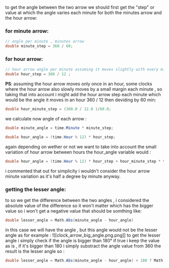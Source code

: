 to get the angle between the two arrow we should first get the "step" or value at which the angle varies each minute for both the minutes arrow and the hour arrow:
### for minute arrow: 
```c#
// angle per minute , minutes arrow
double minute_step = 360 / 60;
```
### for hour arrow:
```c#
// hour arrow angle per minute assuming it moves slightly with every minute passes by :
double hour_step = 360 / 12 ;
```
**PS**: assuming the hour arrow moves only once in an hour, some clocks where the hour arrow also slowly moves by a small margin each minute , so taking that into account i might add the hour arrow step each minute which would be the angle it moves in an hour 360 / 12 then deviding by 60 min:
```c#
double hour_minute_step = (360.0 / 12.0 )/60.0;
```

we calculate now angle of each arrow :
```c#
double minute_angle = time.Minute * minute_step;

double hour_angle = (time.Hour % 12) * hour_step;
```
again depending on wether or not we want to take into account the small variation of hour arrow between hours the hour_angle variable would :
```c#
double hour_angle = (time.Hour % 12) * hour_step + hour_minute_step * time.Minute;
```
i commented that out for simplicity i wouldn't consider the hour arrow minute variation as it's half a degree by minute anyway.
### getting the lesser angle:
to so we get the difference between the two angles , i considered the absolute value of the difference so it won't matter which has the bigger value so i won't get a negative value that should be somthing like:
```c#
double lesser_angle = Math.Abs(minute_angle - hour_angle)
```
in this case we will have the angle , but this angle would not be the lesser angle as for example :
![[clock_arrow_big_angle.png.png]]
to get the lesser angle i simply check if the angle is bigger than 180° if true i keep the value as is , if it's bigger than 180 i simply substract the angle value from 360 the result is the lesser angle so :
```c#
double lesser_angle = Math.Abs(minute_angle - hour_angle) < 180 ? Math.Abs(minute_angle - hour_angle) : 360 - Math.Abs(minute_angle - hour_angle );
```